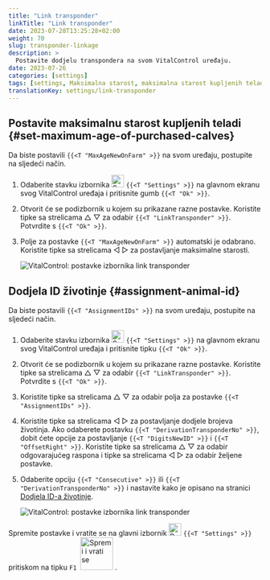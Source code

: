```yaml
---
title: "Link transponder"
linkTitle: "Link transponder"
date: 2023-07-28T13:25:28+02:00
weight: 70
slug: transponder-linkage
description: >
  Postavite dodjelu transpondera na svom VitalControl uređaju.
date: 2023-07-26
categories: [settings]
tags: [settings, Maksimalna starost, maksimalna starost kupljenih teladi, Dodjela ID životinje]
translationKey: settings/link-transponder
---
```

## Postavite maksimalnu starost kupljenih teladi {#set-maximum-age-of-purchased-calves}
Da biste postavili `{{<T "MaxAgeNewOnFarm" >}}` na svom uređaju, postupite na sljedeći način.

1. Odaberite stavku izbornika <img src="/icons/gear.svg" width="25" align="bottom" alt="Settings" /> `{{<T "Settings" >}}` na glavnom ekranu svog VitalControl uređaja i pritisnite gumb `{{<T "Ok" >}}`.

2. Otvorit će se podizbornik u kojem su prikazane razne postavke. Koristite tipke sa strelicama △ ▽ za odabir `{{<T "LinkTransponder" >}}`. Potvrdite s `{{<T "Ok" >}}`.

3. Polje za postavke `{{<T "MaxAgeNewOnFarm" >}}` automatski je odabrano. Koristite tipke sa strelicama ◁ ▷ za postavljanje maksimalne starosti.

    ![VitalControl: postavke izbornika link transponder](../images/maximumage.png "Maksimalna starost kupljenih teladi")

## Dodjela ID životinje {#assignment-animal-id}

Da biste postavili `{{<T "AssignmentIDs" >}}` na svom uređaju, postupite na sljedeći način.

1. Odaberite stavku izbornika <img src="/icons/gear.svg" width="25" align="bottom" alt="Settings" /> `{{<T "Settings" >}}` na glavnom ekranu svog VitalControl uređaja i pritisnite tipku `{{<T "Ok" >}}`.

2. Otvorit će se podizbornik u kojem su prikazane razne postavke. Koristite tipke sa strelicama △ ▽ za odabir `{{<T "LinkTransponder" >}}`. Potvrdite s `{{<T "Ok" >}}`.

3. Koristite tipke sa strelicama △ ▽ za odabir polja za postavke `{{<T "AssignmentIDs" >}}`.

4. Koristite tipke sa strelicama ◁ ▷ za postavljanje dodjele brojeva životinja. Ako odaberete postavku `{{<T "DerivationTransponderNo" >}}`, dobit ćete opcije za postavljanje `{{<T "DigitsNewID" >}}` i `{{<T "OffsetRight" >}}`. Koristite tipke sa strelicama △ ▽ za odabir odgovarajućeg raspona i tipke sa strelicama ◁ ▷ za odabir željene postavke.

5. Odaberite opciju `{{<T "Consecutive" >}}` ili `{{<T "DerivationTransponderNo" >}}` i nastavite kako je opisano na stranici [Dodjela ID-a životinje](../animal-registration/#assignment-animal-id).

    ![VitalControl: postavke izbornika link transponder](../images/assignmentanimalid.png "Dodjela ID-a životinje")

Spremite postavke i vratite se na glavni izbornik <img src="/icons/gear.svg" width="25" align="bottom" alt="Postavke" /> `{{<T "Settings" >}}` pritiskom na tipku `F1` &nbsp;<img src="/icons/footer/save_exit.svg" width="65" align="bottom" alt="Spremi i vrati se" />&nbsp;.
